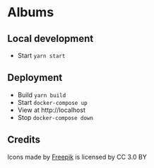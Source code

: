 # Albums
## Local development
* Start `yarn start`

## Deployment
* Build `yarn build`
* Start `docker-compose up`
* View at http://localhost
* Stop `docker-compose down`

## Credits
<div>Icons made by <a href="https://www.freepik.com/">Freepik</a> is licensed by CC 3.0 BY</div>